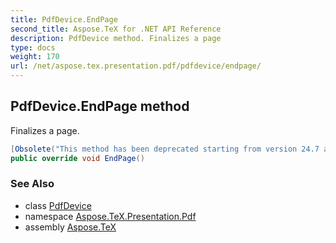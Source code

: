 ```yaml
---
title: PdfDevice.EndPage
second_title: Aspose.TeX for .NET API Reference
description: PdfDevice method. Finalizes a page
type: docs
weight: 170
url: /net/aspose.tex.presentation.pdf/pdfdevice/endpage/
---
```

## PdfDevice.EndPage method

Finalizes a page.

```csharp
[Obsolete("This method has been deprecated starting from version 24.7 and will be hidden in version 24.10.")]
public override void EndPage()
```

### See Also

* class [PdfDevice](../)
* namespace [Aspose.TeX.Presentation.Pdf](../../pdfdevice/)
* assembly [Aspose.TeX](../../../)


